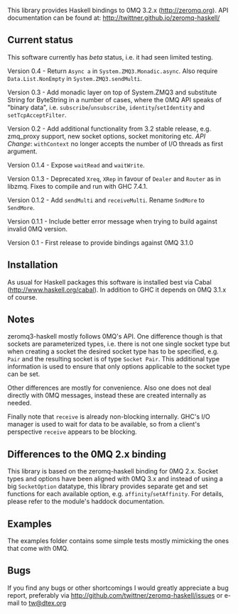 This library provides Haskell bindings to 0MQ 3.2.x (http://zeromq.org).
API documentation can be found at: http://twittner.github.io/zeromq-haskell/

Current status
--------------

This software currently has *beta* status, i.e. it had seen limited testing.

Version 0.4   - Return `Async a` in `System.ZMQ3.Monadic.async`. Also require
                `Data.List.NonEmpty` in `System.ZMQ3.sendMulti`.

Version 0.3   - Add monadic layer on top of System.ZMQ3 and substitute
                String for ByteString in a number of cases, where the 0MQ
                API speaks of "binary data", i.e. `subscribe`/`unsubscribe`,
                `identity`/`setIdentity` and `setTcpAcceptFilter`.

Version 0.2   - Add additional functionality from 3.2 stable release, e.g.
                zmq_proxy support, new socket options, socket monitoring etc.
                *API Change*: `withContext` no longer accepts the number of
                I/O threads as first argument.

Version 0.1.4 - Expose `waitRead` and `waitWrite`.

Version 0.1.3 - Deprecated `Xreq`, `XRep` in favour of `Dealer` and `Router`
                as in libzmq. Fixes to compile and run with GHC 7.4.1.

Version 0.1.2 - Add `sendMulti` and `receiveMulti`. Rename `SndMore` to
                `SendMore`.

Version 0.1.1 - Include better error message when trying to build against
                invalid 0MQ version.

Version 0.1   - First release to provide bindings against 0MQ 3.1.0

Installation
------------

As usual for Haskell packages this software is installed best via Cabal
(http://www.haskell.org/cabal). In addition to GHC it depends on 0MQ 3.1.x
of course.

Notes
-----

zeromq3-haskell mostly follows 0MQ's API. One difference though is that sockets
are parameterized types, i.e. there is not one single socket type but when
creating a socket the desired socket type has to be specified, e.g. `Pair` and
the resulting socket is of type `Socket Pair`.
This additional type information is used to ensure that only options applicable
to the socket type can be set.

Other differences are mostly for convenience. Also one does not deal directly
with 0MQ messages, instead these are created internally as needed.

Finally note that `receive` is already non-blocking internally.
GHC's I/O manager is used to wait for data to be available, so from a client's
perspective `receive` appears to be blocking.

Differences to the 0MQ 2.x binding
----------------------------------

This library is based on the zeromq-haskell binding for 0MQ 2.x. Socket types
and options have been aligned with 0MQ 3.x and instead of using a big
`SocketOption` datatype, this library provides separate get and set functions for
each available option, e.g. `affinity`/`setAffinity`. For details, please refer
to the module's haddock documentation.

Examples
--------

The examples folder contains some simple tests mostly mimicking the ones that come
with 0MQ.

Bugs
----

If you find any bugs or other shortcomings I would greatly appreciate a bug
report, preferably via http://github.com/twittner/zeromq-haskell/issues or
e-mail to tw@dtex.org
